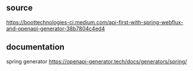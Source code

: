 ## source

https://boottechnologies-ci.medium.com/api-first-with-spring-webflux-and-openapi-generator-38b7804c4ed4

## documentation

spring generator https://openapi-generator.tech/docs/generators/spring/